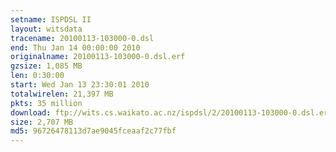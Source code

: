 ```yaml
---
setname: ISPDSL II
layout: witsdata
tracename: 20100113-103000-0.dsl
end: Thu Jan 14 00:00:00 2010
originalname: 20100113-103000-0.dsl.erf
gzsize: 1,085 MB
len: 0:30:00
start: Wed Jan 13 23:30:01 2010
totalwirelen: 21,397 MB
pkts: 35 million
download: ftp://wits.cs.waikato.ac.nz/ispdsl/2/20100113-103000-0.dsl.erf.gz
size: 2,707 MB
md5: 96726478113d7ae9045fceaaf2c77fbf
---
```

